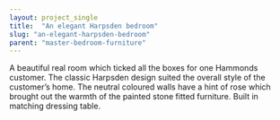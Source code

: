 ```yaml
---
layout: project_single
title:  "An elegant Harpsden bedroom"
slug: "an-elegant-harpsden-bedroom"
parent: "master-bedroom-furniture"
---
```

A beautiful real room which ticked all the boxes for one Hammonds customer. The classic Harpsden design suited the overall style of the customer’s home. The neutral coloured walls have a hint of rose which brought out the warmth of the painted stone fitted furniture. Built in matching dressing table.